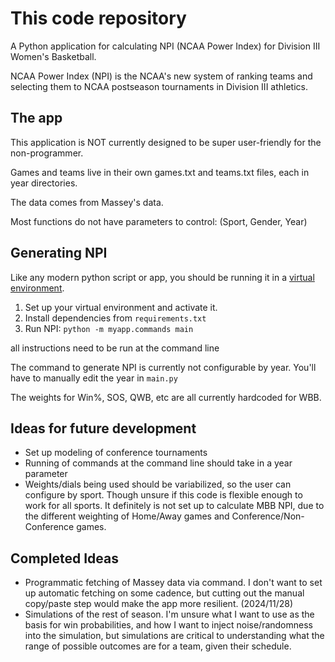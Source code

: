 # This code repository

A Python application for calculating NPI (NCAA Power Index) for Division III Women's Basketball.

NCAA Power Index (NPI) is the NCAA's new system of ranking teams and selecting them to NCAA postseason tournaments in Division III athletics.

## The app

This application is NOT currently designed to be super user-friendly for the non-programmer.

Games and teams live in their own games.txt and teams.txt files, each in year directories.

The data comes from Massey's data.

Most functions do not have parameters to control: (Sport, Gender, Year)

## Generating NPI

Like any modern python script or app, you should be running it in a [virtual environment](https://docs.python.org/3/library/venv.html).

1. Set up your virtual environment and activate it.
2. Install dependencies from `requirements.txt`
3. Run NPI: `python -m myapp.commands main`

all instructions need to be run at the command line

The command to generate NPI is currently not configurable by year. You'll have to manually edit the year in `main.py`

The weights for Win%, SOS, QWB, etc are all currently hardcoded for WBB.

## Ideas for future development

- Set up modeling of conference tournaments
- Running of commands at the command line should take in a year parameter
- Weights/dials being used should be variabilized, so the user can configure by sport. Though unsure if this code is flexible enough to work for all sports. It definitely is not set up to calculate MBB NPI, due to the different weighting of Home/Away games and Conference/Non-Conference games.

## Completed Ideas

- Programmatic fetching of Massey data via command. I don't want to set up automatic fetching on some cadence, but cutting out the manual copy/paste step would make the app more resilient. (2024/11/28)
- Simulations of the rest of season. I'm unsure what I want to use as the basis for win probabilities, and how I want to inject noise/randomness into the simulation, but simulations are critical to understanding what the range of possible outcomes are for a team, given their schedule.